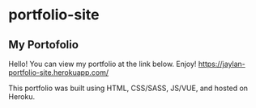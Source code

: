 # portfolio-site

## My Portofolio

Hello! You can view my portfolio at the link below. Enjoy!
https://jaylan-portfolio-site.herokuapp.com/

This portfolio was built using HTML, CSS/SASS, JS/VUE, and hosted on Heroku.
